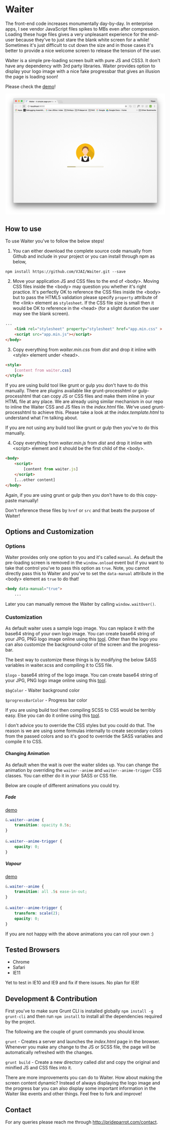 # Waiter

The front-end code increases monumentally day-by-day. In enterprise apps, I see vendor JavaScript files spikes to MBs even after compression. Loading these huge files gives a very unpleasant experience for the end-user because they've to just stare the blank white screen for a while! Sometimes it's just difficult to cut down the size and in those cases it's better to provide a nice welcome screen to release the tension of the user.
 
Waiter is a simple pre-loading screen built with pure JS and CSS3. It don't have any dependency with 3rd party libraries. Waiter provides option to display your logo image with a nice fake progressbar that gives an illusion the page is loading soon!
 
Please check the [demo](http://prideparrot.com/demos/waiter/demo1.html)!

![Waiter](https://raw.githubusercontent.com/VJAI/Waiter/master/images/waiter.png)

## How to use

To use Waiter you've to follow the below steps!

1) You can either download the complete source code manually from Github and include in your project or you can install through npm as below,

```shell
npm install https://github.com/VJAI/Waiter.git --save
```

2) Move your application JS and CSS files to the end of &lt;body&gt;. Moving CSS files inside the &lt;body&gt; may question you whether it's right practice. It's perfectly OK to reference the CSS files inside the &lt;body&gt; but to pass the HTML5 validation please specify `property` attribute of the &lt;link&gt; element as `stylesheet`. If the CSS file size is small then it would be OK to reference in the &lt;head&gt; (for a slight duration the user may see the blank screen).

```html
...    
    <link rel="stylesheet" property="stylesheet" href="app.min.css" >
    <script src="app.min.js"></script>
</body>
```

3) Copy everything from *waiter.min.css* from *dist* and drop it inline with &lt;style&gt; element under &lt;head&gt;.

```html
<style>
    [content from waiter.css]
</style>
```

If you are using build tool like grunt or gulp you don't have to do this manually. There are plugins available like grunt-processhtml or gulp-processhtml that can copy JS or CSS files and make them inline in your HTML file at any place. We are already using similar mechanism in our repo to inline the Waiter CSS and JS files in the *index.html* file. We've used grunt-processhtml to achieve this. Please take a look at the *index.template.html* to understand what I'm talking about.

If you are not using any build tool like grunt or gulp then you've to do this manually.

4) Copy everything from *waiter.min.js* from *dist*  and drop it inline with &lt;script&gt; element and it should be the first child of the &lt;body&gt;.

```html
<body>
    <script>
        [content from waiter.js]
    </script>
    [...other content]
</body>
```

Again, if you are using grunt or gulp then you don't have to do this copy-paste manually!

Don't reference these files by `href` or `src` and that beats the purpose of Waiter!

## Options and Customization 

### Options

Waiter provides only one option to you and it's called `manual`. As default the pre-loading screen is removed in the `window.onload` event but if you want to take that control you've to pass this option as `true`. Note, you cannot directly pass this to Waiter and you've to set the `data-manual` attribute in the &lt;body&gt; element as `true` to do that!

```html
<body data-manual="true">
    ...
```

Later you can manually remove the Waiter by calling `window.waitOver()`.

### Customization

As default waiter uses a sample logo image. You can replace it with the base64 string of your own logo image. You can create base64 string of your JPG, PNG logo image online using this [tool](https://www.base64-image.de/). Other than the logo you can also customize the background-color of the screen and the progress-bar.

The best way to customize these things is by modifying the below SASS variables in waiter.scss and compiling it to CSS file. 

`$logo` - base64 string of the logo image. You can create base64 string of your JPG, PNG logo image online using this [tool](https://www.base64-image.de/).

`$bgColor` - Waiter background color

`$progressBarColor` - Progress bar color

If you are using build tool then compiling SCSS to CSS would be terribly easy. Else you can do it online using this [tool](http://beautifytools.com/scss-compiler.php).

I don't advice you to override the CSS styles but you could do that. The reason is we are using some formulas internally to create secondary colors from the passed colors and so it's good to override the SASS variables and compile it to CSS.

#### Changing Animation

As default when the wait is over the waiter slides up. You can change the animation by overriding the `waiter--anime` and `waiter--anime-trigger` CSS classes. You can either do it in your SASS or CSS file.

Below are couple of different animations you could try.

##### Fade 
[demo](http://prideparrot.com/demos/waiter/demo2.html)

```css
&.waiter--anime {
    transition: opacity 0.5s;
}   

&.waiter--anime-trigger {
    opacity: 0;
}
```

##### Vapour
[demo](http://prideparrot.com/demos/waiter/demo3.html)

```css
&.waiter--anime {
    transition: all .5s ease-in-out;
}   

&.waiter--anime-trigger {
    transform: scale(2);
    opacity: 0;
}
```

If you are not happy with the above animations you can roll your own :)

## Tested Browsers

- Chrome
- Safari
- IE11

Yet to test in IE10 and IE9 and fix if there issues. No plan for IE8!

## Development & Contribution

First you've to make sure Grunt CLI is installed globally `npm install -g grunt-cli` and then run `npm install` to install all the dependencies required by the project.

The following are the couple of grunt commands you should know.

`grunt` - Creates a server and launches the *index.html* page in the browser. Whenever you make any change to the JS or SCSS file, the page will be automatically refreshed with the changes.

`grunt build` - Create a new directory called *dist* and copy the original and minified JS and CSS files into it.

There are more improvements you can do to Waiter. How about making the screen content dynamic? Instead of always displaying the logo image and the progress bar you can also display some important information in the Waiter like events and other things. Feel free to fork and improve!

## Contact

For any queries please reach me through http://prideparrot.com/contact.